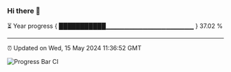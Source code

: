 ### Hi there 👋

⏳ Year progress { ███████████▁▁▁▁▁▁▁▁▁▁▁▁▁▁▁▁▁▁▁ } 37.02 %

---

⏰ Updated on Wed, 15 May 2024 11:36:52 GMT

![Progress Bar CI](https://github.com/IshwaranRudhara/GIT-ACTION/workflows/Progress%20Bar%20CI/badge.svg)
